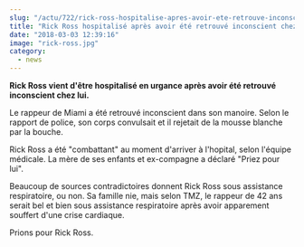 ```yaml
--- 
slug: "/actu/722/rick-ross-hospitalise-apres-avoir-ete-retrouve-inconscient-chez-lui"
title: "Rick Ross hospitalisé après avoir été retrouvé inconscient chez lui"
date: "2018-03-03 12:39:16"
image: "rick-ross.jpg"
category:
  - news
---
```

<p><strong>Rick Ross vient d'être hospitalisé en urgance après avoir été retrouvé inconscient chez lui.</strong></p>

<p>Le rappeur de Miami a été retrouvé inconscient dans son manoire. Selon le rapport de police, son corps convulsait et il rejetait de la mousse blanche par la bouche.</p>

<p>Rick Ross a été "combattant" au moment d'arriver à l'hopital, selon l'équipe médicale. La mère de ses enfants et ex-compagne a déclaré "Priez pour lui".</p>

<p>Beaucoup de sources contradictoires donnent Rick Ross sous assistance respiratoire, ou non. Sa famille nie, mais selon TMZ, le rappeur de 42 ans serait bel et bien sous assistance respiratoire après avoir apparement souffert d'une crise cardiaque.</p>

<p>Prions pour Rick Ross.</p>